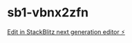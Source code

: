 # sb1-vbnx2zfn

[Edit in StackBlitz next generation editor ⚡️](https://stackblitz.com/~/github.com/EMDEE-XX/sb1-vbnx2zfn)
